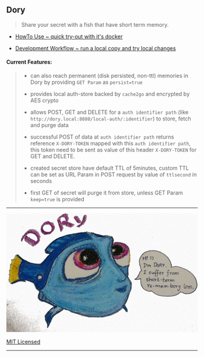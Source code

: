 
## Dory

> Share your secret with a fish that have short term memory.

* [HowTo Use ~ quick try-out with it's docker](./usage)

* [Development Workflow ~ run a local copy and try local changes](./development)

#### Current Features:

> * can also reach permanent (disk persisted, non-ttl) memories in Dory by providing `GET Param` as `persist=true`
>
> * provides local auth-store backed by `cache2go` and encrypted by AES crypto
>
> * allows POST, GET and DELETE for a `auth identifier path` (like `http://dory.local:8080/local-auth/:identifier`) to store, fetch and purge data
>
> * successful POST of data at `auth identifier path` returns reference `X-DORY-TOKEN` mapped with this `auth identifier path`, this token need to be sent as value of this header `X-DORY-TOKEN` for GET and DELETE.
>
> * created secret store have default TTL of 5minutes, custom TTL can be set as URL Param in POST request by value of `ttlsecond` in seconds
>
> * first GET of secret will purge it from store, unless GET Param `keep=true` is provided

---

![image of dory](https://github.com/abhishekkr/dory/blob/master/w3assets/images/dory-1024px.jpg)

[MIT Licensed](https://github.com/abhishekkr/dory/blob/master/LICENSE)

---
